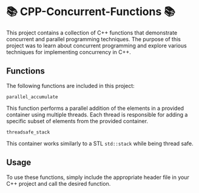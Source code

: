 # :books: CPP-Concurrent-Functions :books:

This project contains a collection of C++ functions that demonstrate concurrent and parallel programming techniques. The purpose of this project was to learn about concurrent programming and explore various techniques for implementing concurrency in C++.

## Functions

The following functions are included in this project:

`parallel_accumulate`

This function performs a parallel addition of the elements in a provided container using multiple threads. Each thread is responsible for adding a specific subset of elements from the provided container.

`threadsafe_stack`

This container works similarly to a STL `std::stack` while being thread safe.

## Usage

To use these functions, simply include the appropriate header file in your C++ project and call the desired function.
